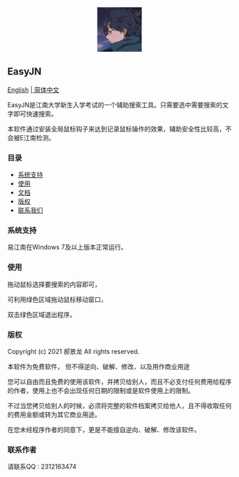 <div align=center>
<img src="/image/logo.jpg"/ width="100">
</div>

## EasyJN

[English](/README.md) |[ 简体中文](/README.md)

EasyJN是江南大学新生入学考试的一个辅助搜索工具。只需要选中需要搜索的文字即可快速搜索。

本软件通过安装全局鼠标钩子来达到记录鼠标操作的效果，辅助安全性比较高，不会被E江南检测。


### 目录

  - [系统支持](#系统支持)
  - [使用](#使用)
  - [文档](#文档)
  - [版权](#版权)
  - [联系我们](#联系我们)


### 系统支持

易江南在Windows 7及以上版本正常运行。


### 使用

拖动鼠标选择要搜索的内容即可，

可利用绿色区域拖动鼠标移动窗口，

双击绿色区域退出程序。


### 版权

Copyright (c) 2021 郝景龙 All rights reserved.

本软件为免费软件， 但不得逆向、破解、修改、以及用作商业用途

您可以自由而且免费的使用该软件，并拷贝给别人，而且不必支付任何费用给程序的作者，使用上也不会出现任何日期的限制或是软件使用上的限制。

不过当您拷贝给别人的时候，必须将完整的软件档案拷贝给他人，且不得收取任何的费用金额或转为其它商业用途。

在您未经程序作者的同意下，更是不能擅自逆向、破解、修改该软件。

### 联系作者

请联系QQ : 2312163474

